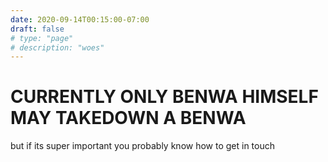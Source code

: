 ```yaml
---
date: 2020-09-14T00:15:00-07:00
draft: false
# type: "page"
# description: "woes"
---
```


# CURRENTLY ONLY BENWA HIMSELF MAY TAKEDOWN A BENWA

but if its super important you probably know how to get in touch